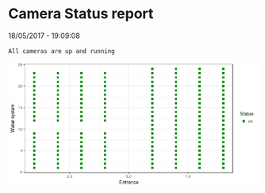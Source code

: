 Camera Status report
================
18/05/2017 - 19:09:08

    All cameras are up and running

![](camreport_files/figure-markdown_github/unnamed-chunk-2-1.png)
